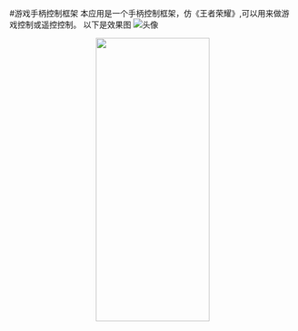 ﻿#游戏手柄控制框架
 本应用是一个手柄控制框架，仿《王者荣耀》,可以用来做游戏控制或遥控控制。
以下是效果图
![头像](https://github.com/724898928/ThingsController/tree/master/app/src/main/java/com/lixin/assets/thingController.jpg)
<div align=center><img width="200" height="500" src="https://github.com/724898928/ThingsController/tree/master/app/src/main/java/com/lixin/assets/thingController.jpg"></div>
